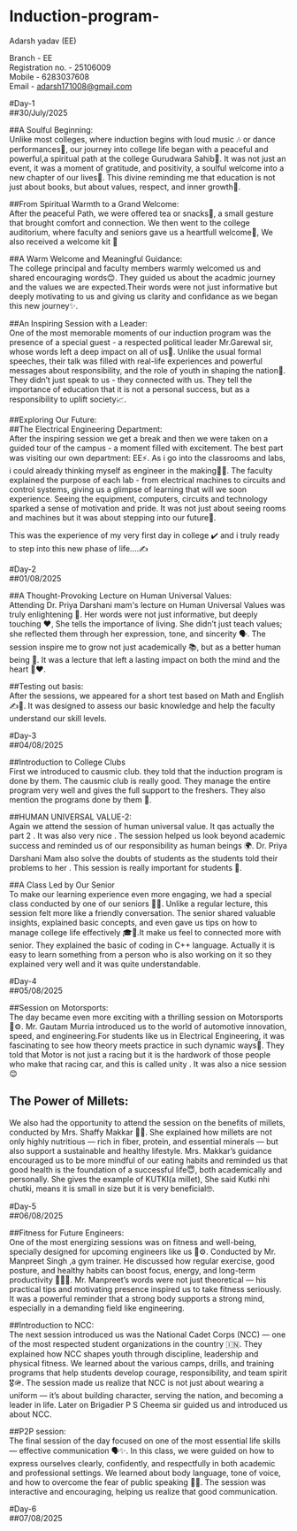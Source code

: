 # Induction-program-
Adarsh yadav (EE)<br>

Branch - EE<br>
Registration no. - 25106009 <br>
Mobile - 6283037608 <br>
Email - adarsh171008@gmail.com <br>

#Day-1 <br>
##30/July/2025

##A Soulful Beginning: <br>
Unlike most colleges, where induction begins with loud music 🎶 or dance performances💃, our journey into college life began with a peaceful and powerful,a spiritual path at the college Gurudwara Sahib🙇. It was not just an event, it was a moment of gratitude, and positivity, a soulful welcome into a new chapter of our lives🙏. This divine reminding me that education is not just about books, but about values, respect, and inner growth🙂.

##From Spiritual Warmth to a Grand Welcome: <br>
After the peaceful Path, we were offered tea or snacks🍵, a small gesture that brought comfort and connection. We then went to the college auditorium, where faculty and seniors gave us a heartfull welcome💟, We also received a welcome kit 💼

##A Warm Welcome and Meaningful Guidance: <br>
The college principal and faculty members warmly welcomed us and shared encouraging words😊. They guided us about the acadmic journey and the values we are expected.Their words were not just informative but deeply motivating to us and giving us clarity and confidance as we began this new journey✨.

##An Inspiring Session with a Leader:  <br>
One of the most memorable moments of our induction program was the presence of a special guest - a respected political leader Mr.Garewal sir, whose words left a deep impact on all of us💯. Unlike the usual formal speeches, their talk was filled with real-life experiences and powerful messages about responsibility, and the role of youth in shaping the nation💫.
They didn’t just speak to us - they connected with us. They tell the importance of education that it is not a personal success, but as a responsibility to uplift society📈. 

##Exploring Our Future:  <br>
##The Electrical Engineering Department: <br>
After the inspiring session we get a break and then we were taken on a guided tour of the campus - a moment filled with excitement. The best part was visiting our own department: EE⚡. As i go into the classrooms and labs, i could already thinking myself as engineer in the making🧑‍🔧.
The faculty explained the purpose of each lab - from electrical machines to circuits and control systems, giving us a glimpse of learning that will we soon experience. Seeing the equipment, computers, circuits and technology sparked a sense of motivation and pride. It was not just about seeing rooms and machines but it was about stepping into our future🫶.

This was the experience of my very first day in college ✔️ and i truly ready to step into this new phase of life….✍️


#Day-2  <br>
##01/08/2025  <br>

##A Thought-Provoking Lecture on Human Universal Values:  <br>
Attending Dr. Priya Darshani mam's lecture on Human Universal Values was truly enlightening 🌟. Her words were not just informative, but deeply touching ❤️, She tells the importance of living. She didn’t just teach values; she reflected them through her expression, tone, and sincerity 🗣️. The session inspire me to grow not just academically 📚, but as a better human being 🌼. It was a lecture that left a lasting impact on both the mind and the heart 🧠❤️.

##Testing out basis:  <br>
After the sessions, we appeared for a short test based on Math and English ✍️📘. It was designed to assess our basic knowledge and help the faculty understand our skill levels.


#Day-3  <br>
##04/08/2025 <br>

##Introduction to College Clubs  <br>
First we introduced to causmic club. they told that the induction program is done by them. The causmic club is really good. They manage the entire program very well and gives the full support to the freshers. They also mention the programs done by them 🙌.

##HUMAN UNIVERSAL VALUE-2:  <br>
Again we attend the session of human universal value. It qas actually the part 2 . It was also very nice . The session helped us look beyond academic success and reminded us of our responsibility as human beings 🌍. Dr. Priya Darshani Mam also solve the doubts of students as the students told their problems to her . This session is really important for students 💯.

##A Class Led by Our Senior  <br>
To make our learning experience even more engaging, we had a special class conducted by one of our seniors 👨‍🏫. Unlike a regular lecture, this session felt more like a friendly conversation. The senior shared valuable insights, explained basic concepts, and even gave us tips on how to manage college life effectively 🎓📘.It make us feel to connected more with senior. They explained the basic of coding in C++ language. Actually it is easy to learn something from a person who is also working on it so they explained very well and it was quite understandable. 


#Day-4  <br>
##05/08/2025 <br>

##Session on Motorsports:  <br>
The day became even more exciting with a thrilling session on Motorsports 🏁⚙️. Mr. Gautam Murria introduced us to the world of automotive innovation, speed, and engineering.For students like us in Electrical Engineering, it was fascinating to see how theory meets practice in such dynamic ways🤛. They told that Motor is not just a racing but it is the hardwork of those people who make that racing car, and this is called unity . It was also a nice session 😊

## The Power of Millets:  <br>
We also had the opportunity to attend the session on the benefits of millets, conducted by Mrs. Shaffy Makkar 🌾🥗. She explained how millets are not only highly nutritious — rich in fiber, protein, and essential minerals — but also support a sustainable and healthy lifestyle. Mrs. Makkar’s guidance encouraged us to be more mindful of our eating habits and reminded us that good health is the foundation of a successful life😇, both academically and personally. She gives the example of KUTKI(a millet), She said Kutki nhi chutki, means it is small in size but it is very beneficial🤓. 


#Day-5 <br>
##06/08/2025 <br>


##Fitness for Future Engineers:  <br>
One of the most energizing sessions was on fitness and well-being, specially designed for upcoming engineers like us 💪⚙️. Conducted by Mr. Manpreet Singh ,a gym trainer. He discussed how regular exercise, good posture, and healthy habits can boost focus, energy, and long-term productivity 🏋️‍♂️🧠. Mr. Manpreet’s words were not just theoretical — his practical tips and motivating presence inspired us to take fitness seriously. It was a powerful reminder that a strong body supports a strong mind, especially in a demanding field like engineering. 


##Introduction to NCC:  <br>
The next session introduced us was the National Cadet Corps (NCC) — one of the most respected student organizations in the country 🇮🇳. They explained how NCC shapes youth through discipline, leadership and physical fitness. We learned about the various camps, drills, and training programs that help students develop courage, responsibility, and team spirit 🎖️🪖. The session made us realize that NCC is not just about wearing a uniform — it’s about building character, serving the nation, and becoming a leader in life. Later on Brigadier P S Cheema sir guided us and introduced us about NCC. 


##P2P session:  <br>
The final session of the day focused on one of the most essential life skills — effective communication 🗣️✨. In this class, we were guided on how to express ourselves clearly, confidently, and respectfully in both academic and professional settings. We learned about body language, tone of voice, and how to overcome the fear of public speaking 🎤💬. The session was interactive and encouraging, helping us realize that good communication.


#Day-6  <br>
##07/08/2025 <br>


